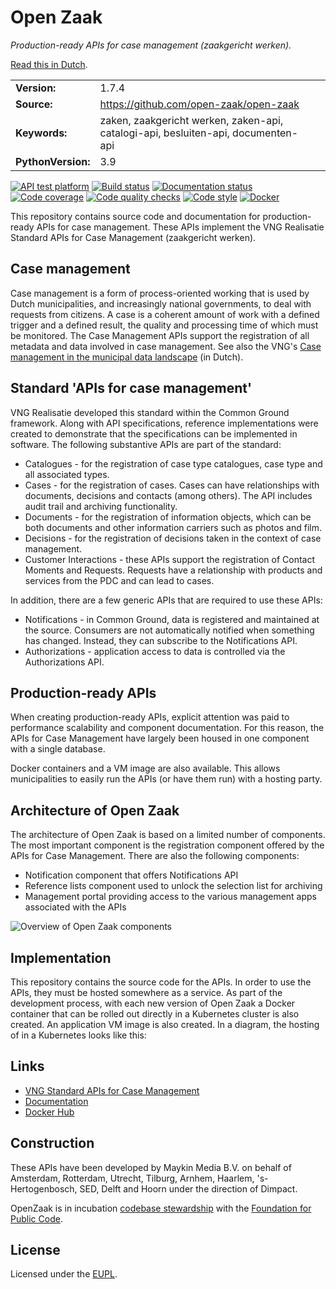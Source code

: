 # Open Zaak

*Production-ready APIs for case management (zaakgericht werken).*

[Read this in Dutch](readme.rst).

| | | |
|-|-|-|
| **Version:** | 1.7.4 |
| **Source:** | https://github.com/open-zaak/open-zaak |
| **Keywords:** | zaken, zaakgericht werken, zaken-api, catalogi-api, besluiten-api, documenten-api |
| **PythonVersion:** | 3.9 |

[![API test platform](https://shields.api-test.nl/endpoint.svg?url=https%3A//api-test.nl/api/v1/provider-latest-badge/14bc91f7-7d8b-4bba-a020-a6c316655e65/)](https://api-test.nl/server/1/6b5fe675-694d-4948-8896-5eae88d30ef0/14bc91f7-7d8b-4bba-a020-a6c316655e65/latest/)
[![Build status](https://github.com/open-zaak/open-zaak/workflows/Run%20CI/badge.svg)](https://github.com/open-zaak/open-zaak/actions?query=workflow%3A%22Run+CI%22)
[![Documentation status](https://readthedocs.org/projects/open-zaak/badge/?version=latest)](https://open-zaak.readthedocs.io/en/latest/?badge=latest)
[![Code coverage](https://codecov.io/github/open-zaak/open-zaak/branch/main/graphs/badge.svg?branch=main)](https://codecov.io/gh/open-zaak/open-zaak)
[![Code quality checks](https://github.com/open-zaak/open-zaak/workflows/Code%20quality%20checks/badge.svg)](https://github.com/open-zaak/open-zaak/actions?query=workflow%3A%22Code+quality+checks%22)
[![Code style](https://img.shields.io/badge/code%20style-black-000000.svg)](https://github.com/psf/black)
[![Docker](https://img.shields.io/docker/image-size/openzaak/open-zaak)](https://hub.docker.com/r/openzaak/open-zaak)

This repository contains source code and documentation for production-ready APIs for case management. These APIs implement the VNG Realisatie Standard APIs for Case Management (zaakgericht werken).

## Case management

Case management is a form of process-oriented working that is used by Dutch municipalities, and increasingly national governments, to deal with requests from citizens. A case is a coherent amount of work with a defined trigger and a defined result, the quality and processing time of which must be monitored. The Case Management APIs support the registration of all metadata and data involved in case management. See also the VNG's [Case management in the municipal data landscape](https://www.gemmaonline.nl/images/gemmaonline/f/f6/20190620_-_Zaakgericht_werken_in_het_Gemeentelijk_Gegevenslandschap_v101.pdf) (in Dutch).

## Standard 'APIs for case management'

VNG Realisatie developed this standard within the Common Ground framework. Along with API specifications, reference implementations were created to demonstrate that the specifications can be implemented in software. The following substantive APIs are part of the standard:

- Catalogues - for the registration of case type catalogues, case type and all associated types.
- Cases - for the registration of cases. Cases can have relationships with documents, decisions and contacts (among others). The API includes audit trail and archiving functionality.
- Documents - for the registration of information objects, which can be both documents and other information carriers such as photos and film.
- Decisions - for the registration of decisions taken in the context of case management.
- Customer Interactions - these APIs support the registration of Contact Moments and Requests. Requests have a relationship with products and services from the PDC and can lead to cases.

In addition, there are a few generic APIs that are required to use these APIs:

- Notifications - in Common Ground, data is registered and maintained at the source. Consumers are not automatically notified when something has changed. Instead, they can subscribe to the Notifications API.
- Authorizations - application access to data is controlled via the Authorizations API.

## Production-ready APIs

When creating production-ready APIs, explicit attention was paid to performance scalability and component documentation. For this reason, the APIs for Case Management have largely been housed in one component with a single database.

Docker containers and a VM image are also available. This allows municipalities to easily run the APIs (or have them run) with a hosting party.

## Architecture of Open Zaak

The architecture of Open Zaak is based on a limited number of components. The most important component is the registration component offered by the APIs for Case Management. There are also the following components:

- Notification component that offers Notifications API
- Reference lists component used to unlock the selection list for archiving
- Management portal providing access to the various management apps associated with the APIs

![Overview of Open Zaak components](docs/introduction/_assets/architecture.png)

## Implementation

This repository contains the source code for the APIs. In order to use the APIs, they must be hosted somewhere as a service. As part of the development process, with each new version of Open Zaak a Docker container that can be rolled out directly in a Kubernetes cluster is also created. An application VM image is also created. In a diagram, the hosting of in a Kubernetes looks like this:

## Links

- [VNG Standard APIs for Case Management](https://github.com/VNG-Realisatie/gemma-zaken)
- [Documentation](https://open-zaak.readthedocs.io/en/latest/)
- [Docker Hub](https://hub.docker.com/u/openzaak)

## Construction

These APIs have been developed by Maykin Media B.V. on behalf of Amsterdam, Rotterdam, Utrecht, Tilburg, Arnhem, Haarlem, 's-Hertogenbosch, SED, Delft and Hoorn under the direction of Dimpact.

OpenZaak is in incubation [codebase stewardship](https://publiccode.net/codebase-stewardship/) with the [Foundation for Public Code](https://publiccode.net).

## License

Licensed under the [EUPL](LICENSE.md).
